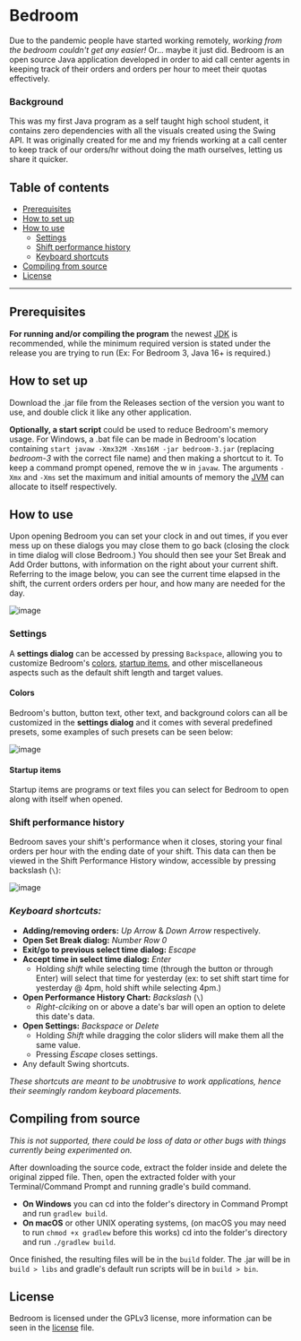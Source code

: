 # Bedroom
Due to the pandemic people have started working remotely, _working from the bedroom couldn't get any easier!_
Or... maybe it just did. Bedroom is an open source Java application developed in order to aid call center 
agents in keeping track of their orders and orders per hour to meet their quotas effectively.

### Background
This was my first Java program as a self taught high school student, it contains zero dependencies with all 
the visuals created using the Swing API. It was originally created for me and my friends working at a call 
center to keep track of our orders/hr without doing the math ourselves, letting us share it quicker.

## Table of contents
* [Prerequisites](https://github.com/swiftsatchel/bedroom#prerequisites)
* [How to set up](https://github.com/swiftsatchel/bedroom#how-to-set-up)
* [How to use](https://github.com/swiftsatchel/bedroom#how-to-use)
   * [Settings](https://github.com/swiftsatchel/bedroom#settings)
   * [Shift performance history](https://github.com/swiftsatchel/bedroom#shift-performance-history)
   * [Keyboard shortcuts](https://github.com/swiftsatchel/bedroom#keyboard-shortcuts)
* [Compiling from source](https://github.com/swiftsatchel/bedroom#compiling-from-source)
* [License](https://github.com/swiftsatchel/bedroom#license)

---

## Prerequisites
**For running and/or compiling the program** the newest [JDK](https://www.adoptium.net) is recommended, while 
the minimum required version is stated under the release you are trying to run (Ex: For Bedroom 3, Java 16+ is 
required.)

## How to set up
Download the .jar file from the Releases section of the version you want to use, and double click it like any 
other application.

**Optionally, a start script** could be used to reduce Bedroom's memory usage. For Windows, a .bat file can 
be made in Bedroom's location containing ```start javaw -Xmx32M -Xms16M -jar bedroom-3.jar``` (replacing 
_bedroom-3_ with the correct file name) and then making a shortcut to it. To keep a command prompt opened, 
remove the w in ```javaw```. The arguments ```-Xmx``` and ```-Xms``` set the maximum and initial amounts of 
memory the [JVM](https://en.wikipedia.org/wiki/Java_virtual_machine) can allocate to itself respectively.

## How to use
Upon opening Bedroom you can set your clock in and out times, if you ever mess up on these dialogs you may 
close them to go back (closing the clock in time dialog will close Bedroom.) You should then see your Set 
Break and Add Order buttons, with information on the right about your current shift. Referring to the image 
below, you can see the current time elapsed in the shift, the current orders orders per hour, and how many 
are needed for the day.

![image](https://user-images.githubusercontent.com/76508651/139172535-f767f0d3-d79a-4a1d-814f-54b7acb14dae.png)

### Settings
A **settings dialog** can be accessed by pressing ```Backspace```, allowing you to customize Bedroom's
[colors](https://github.com/swiftsatchel/bedroom#colors), 
[startup items](https://github.com/swiftsatchel/bedroom#startup-items), and other miscellaneous aspects
such as the default shift length and target values.

#### Colors
Bedroom's button, button text, other text, and background colors can all be customized in the **settings
dialog** and it comes with several predefined presets, some examples of such presets can be seen below:

![image](https://user-images.githubusercontent.com/76508651/139310337-96c5fd03-7c6c-4b70-87dd-ce64314ea56c.png)

#### Startup items
Startup items are programs or text files you can select for Bedroom to open along with itself when opened.

### Shift performance history
Bedroom saves your shift's performance when it closes, storing your final orders per hour with the ending 
date of your shift. This data can then be viewed in the Shift Performance History window, accessible by
pressing backslash (```\```):

![image](https://user-images.githubusercontent.com/76508651/139307751-f6280e10-82fd-470c-aacb-6d03da764413.png)

### _Keyboard shortcuts:_
* **Adding/removing orders:** _Up Arrow_ & _Down Arrow_ respectively.
* **Open Set Break dialog:** _Number Row 0_
* **Exit/go to previous select time dialog:** _Escape_
* **Accept time in select time dialog:** _Enter_
   * Holding _shift_ while selecting time (through the button or through Enter) will select that time for yesterday (ex: to set shift start time for yesterday @ 4pm, hold shift while selecting 4pm.) 
* **Open Performance History Chart:** _Backslash_ (```\```)
   * _Right-clciking_ on or above a date's bar will open an option to delete this date's data.
* **Open Settings:** _Backspace_ or _Delete_
   * Holding _Shift_ while dragging the color sliders will make them all the same value.
   * Pressing _Escape_ closes settings.
* Any default Swing shortcuts.

_These shortcuts are meant to be unobtrusive to work applications,
hence their seemingly random keyboard placements._

## Compiling from source
_This is not supported, there could be loss of data or other bugs with things currently being experimented on._

After downloading the source code, extract the folder inside and delete the original zipped file. Then, open the 
extracted folder with your Terminal/Command Prompt and running gradle's build command.

* **On Windows** you can cd into the folder's directory in Command Prompt and run ```gradlew build```.
* **On macOS** or other UNIX operating systems, (on macOS you may need to run ```chmod +x gradlew``` before this
works) cd into the folder's directory and run ```./gradlew build```. 

Once finished, the resulting files will be in the ```build``` folder. The .jar will be in ```build > libs``` and 
gradle's default run scripts will be in ```build > bin```.

## License
Bedroom is licensed under the GPLv3 license, more information can be seen in the 
[license](https://www.github.com/swiftsatchel/bedroom/blob/master/LICENSE) file.
